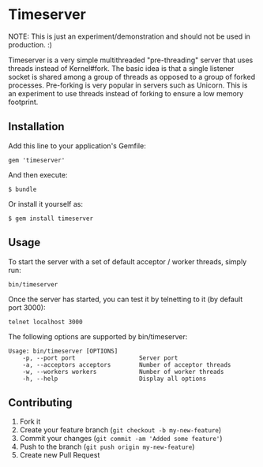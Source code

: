 # Timeserver

NOTE: This is just an experiment/demonstration and should not be used in production. :)

Timeserver is a very simple multithreaded "pre-threading" server that uses threads instead of Kernel#fork. The basic idea
is that a single listener socket is shared among a group of threads as opposed to a group of forked processes. Pre-forking
is very popular in servers such as Unicorn. This is an experiment to use threads instead of forking to ensure a low memory
footprint.

## Installation

Add this line to your application's Gemfile:

    gem 'timeserver'

And then execute:

    $ bundle

Or install it yourself as:

    $ gem install timeserver

## Usage

To start the server with a set of default acceptor / worker threads, simply run:

    bin/timeserver

Once the server has started, you can test it by telnetting to it (by default port 3000):

    telnet localhost 3000

The following options are supported by bin/timeserver:

    Usage: bin/timeserver [OPTIONS]
        -p, --port port                  Server port
        -a, --acceptors acceptors        Number of acceptor threads
        -w, --workers workers            Number of worker threads
        -h, --help                       Display all options

## Contributing

1. Fork it
2. Create your feature branch (`git checkout -b my-new-feature`)
3. Commit your changes (`git commit -am 'Added some feature'`)
4. Push to the branch (`git push origin my-new-feature`)
5. Create new Pull Request
